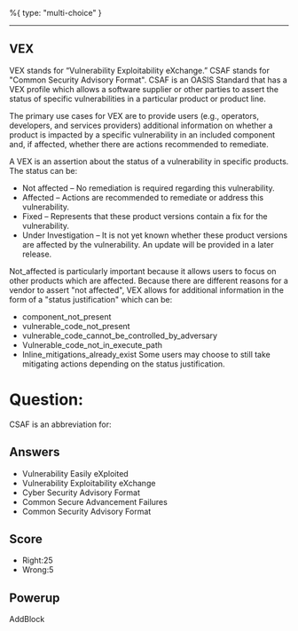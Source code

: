 %{
 type: "multi-choice"
}

---
## VEX
VEX stands for “Vulnerability Exploitability eXchange.” 
CSAF stands for "Common Security Advisory Format".
CSAF is an OASIS Standard that has a VEX profile which
allows a software supplier or other parties to assert the status of 
specific vulnerabilities in a particular product or product line.

The primary use cases for VEX are to provide users (e.g., operators, developers, and services
providers) additional information on whether a product is impacted by a specific vulnerability in an
included component and, if affected, whether there are actions recommended to remediate.

A VEX is an assertion about the status of a
vulnerability in specific products. The status can be:
* Not affected – No remediation is required regarding this vulnerability.
* Affected – Actions are recommended to remediate or address this vulnerability.
* Fixed – Represents that these product versions contain a fix for the vulnerability.
* Under Investigation – It is not yet known whether these product versions are affected by the vulnerability. An update will be provided in a later release.

Not_affected is particularly important because it allows users to focus on other products which are affected.
Because there are different reasons for a vendor to assert "not affected",
VEX allows for additional information in the form of a "status justification" which can be:
* component_not_present
* vulnerable_code_not_present
* vulnerable_code_cannot_be_controlled_by_adversary
* Vulnerable_code_not_in_execute_path
* Inline_mitigations_already_exist
Some users may choose to still take mitigating actions depending on the status justification.


# Question:
CSAF is an abbreviation for:

## Answers
- Vulnerability Easily eXploited 
- Vulnerability Exploitability eXchange
- Cyber Security Advisory Format
- Common Secure Advancement Failures 
- Common Security Advisory Format

## Score
- Right:25
- Wrong:5

## Powerup
AddBlock
